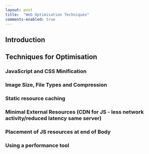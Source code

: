 ```yaml
---
layout: post
title:  "Web Optimisation Techniques"
comments-enabled: true
---
```


## Introduction

## Techniques for Optimisation

### JavaScript and CSS Minification

### Image Size, File Types and Compression

### Static resource caching

### Minimal External Resources (CDN for JS - less network activity/reduced latency same server)

### Placement of JS resources at end of Body

### Using a performance tool